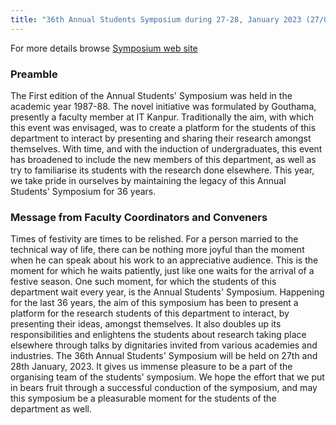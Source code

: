 ```yaml
---
title: "36th Annual Students Symposium during 27-28, January 2023 (27/01/23)"
---
```


For more details browse <a href="https://sites.google.com/iisc.ac.in/mte-symposium2023-iisc">Symposium web site</a>

### Preamble
The First edition of the Annual Students' Symposium was held in the academic year 1987-88. The novel initiative was formulated by Gouthama, presently a faculty member at IT Kanpur. Traditionally the aim, with which this event was envisaged, was to create a platform for the students of this department to interact by presenting and sharing their research amongst themselves. With time, and with the induction of undergraduates, this event has broadened to include the new members of this department, as well as try to familiarise its students with the research done elsewhere. This year, we take pride in ourselves by maintaining
the legacy of this Annual Students' Symposium for 36 years.

### Message from Faculty Coordinators and Conveners
Times of festivity are times to be relished. For a person married to the technical way of life, there can be nothing more joyful than the moment when he can speak about his work to an appreciative audience. This is the moment for which he waits patiently, just like one waits for the arrival of a festive season. One such moment, for which the students of this department wait every year, is the Annual Students' Symposium. Happening for the last 36 years, the aim of this symposium has been to present a platform for the research students of this department to interact, by presenting their ideas, amongst themselves. It also doubles up its responsibilities and enlightens the students about research taking place elsewhere through talks by dignitaries invited from various academies and industries. The 36th Annual Students' Symposium will be held on 27th and 28th January, 2023. It gives us immense pleasure to be a part of the organising team of the students' symposium. We hope the effort that we put in bears fruit through a successful conduction of the symposium, and may this symposium be a pleasurable moment for the students of the department as well.